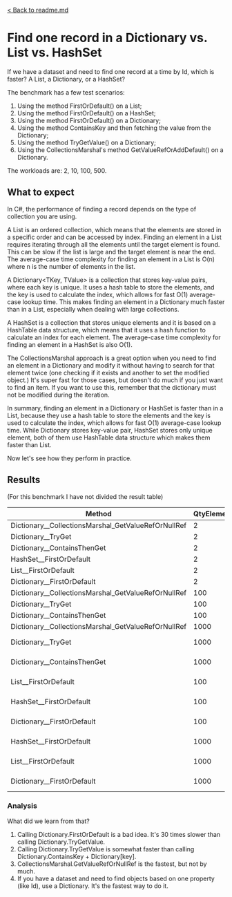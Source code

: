 [< Back to readme.md](./readme.md)


# Find one record in a Dictionary vs. List vs. HashSet
If we have a dataset and need to find one record at a time by Id, which is faster? A List, a Dictionary, or a HashSet?

The benchmark has a few test scenarios:
1. Using the method FirstOrDefault() on a List;
2. Using the method FirstOrDefault() on a HashSet;
3. Using the method FirstOrDefault() on a Dictionary;
4. Using the method ContainsKey and then fetching the value from the Dictionary;
5. Using the method TryGetValue() on a Dictionary;
6. Using the CollectionsMarshal's method GetValueRefOrAddDefault() on a Dictionary.

The workloads are: 2, 10, 100, 500.

## What to expect
In C#, the performance of finding a record depends on the type of collection you are using.

A List<T> is an ordered collection, which means that the elements are stored in a specific order and can be accessed by index.
Finding an element in a List requires iterating through all the elements until the target element is found.
This can be slow if the list is large and the target element is near the end. The average-case time complexity for finding an element in a
List is O(n) where n is the number of elements in the list.

A Dictionary<TKey, TValue> is a collection that stores key-value pairs, where each key is unique. It uses a hash table to store the elements,
and the key is used to calculate the index, which allows for fast O(1) average-case lookup time. This makes finding an element in a Dictionary
much faster than in a List, especially when dealing with large collections.

A HashSet<T> is a collection that stores unique elements and it is based on a HashTable data structure, which means that it uses a hash
function to calculate an index for each element. The average-case time complexity for finding an element in a HashSet is also O(1).

The CollectionsMarshal approach is a great option when you need to find an element in a Dictionary and modify it without having to search for that element 
twice (one checking if it exists and another to set the modified object.) It's super fast for those cases, but doesn't do much if you just want to find an item. 
If you want to use this, remember that the dictionary must not be modified during the iteration.

In summary, finding an element in a Dictionary or HashSet is faster than in a List, because they use a hash table to store the elements and the
key is used to calculate the index, which allows for fast O(1) average-case lookup time. While Dictionary stores key-value pair, HashSet stores
only unique element, both of them use HashTable data structure which makes them faster than List.

Now let's see how they perform in practice.


## Results
(For this benchmark I have not divided the result table)

| Method                                              | QtyElements |             Mean |          Error |           StdDev |              Min |              Max |           Median | Rank |   Gen0 | Allocated |
|-----------------------------------------------------|-------------|-----------------:|---------------:|-----------------:|-----------------:|-----------------:|-----------------:|-----:|-------:|----------:|
| Dictionary__CollectionsMarshal_GetValueRefOrNullRef | 2           |         41.10 ns |       1.003 ns |         2.956 ns |         35.86 ns |         48.73 ns |         41.47 ns |    1 |      - |         - |
| Dictionary__TryGet                                  | 2           |         43.58 ns |       0.895 ns |         2.343 ns |         38.68 ns |         48.51 ns |         43.43 ns |    2 |      - |         - |
| Dictionary__ContainsThenGet                         | 2           |         81.98 ns |       3.560 ns |        10.496 ns |         64.96 ns |        108.65 ns |         79.27 ns |    3 |      - |         - |
| HashSet__FirstOrDefault                             | 2           |        199.80 ns |       4.399 ns |        12.691 ns |        172.07 ns |        226.76 ns |        198.26 ns |    4 | 0.0420 |     264 B |
| List__FirstOrDefault                                | 2           |        202.96 ns |       4.427 ns |        13.055 ns |        177.00 ns |        231.23 ns |        204.63 ns |    4 | 0.0420 |     264 B |
| Dictionary__FirstOrDefault                          | 2           |        309.36 ns |       6.165 ns |        17.985 ns |        269.03 ns |        348.21 ns |        310.98 ns |    5 | 0.0572 |     360 B |
| Dictionary__CollectionsMarshal_GetValueRefOrNullRef | 100         |      2,406.87 ns |      47.579 ns |       113.076 ns |      2,190.51 ns |      2,666.40 ns |      2,377.57 ns |    6 |      - |         - |
| Dictionary__TryGet                                  | 100         |      2,494.71 ns |      49.788 ns |       132.030 ns |      2,215.68 ns |      2,733.05 ns |      2,509.53 ns |    7 |      - |         - |
| Dictionary__ContainsThenGet                         | 100         |      3,963.01 ns |      89.919 ns |       259.436 ns |      3,519.08 ns |      4,652.10 ns |      3,932.00 ns |    8 |      - |         - |
| Dictionary__CollectionsMarshal_GetValueRefOrNullRef | 1000        |     32,599.94 ns |     831.568 ns |     2,451.898 ns |     27,363.43 ns |     37,684.91 ns |     32,264.76 ns |    9 |      - |         - |
| Dictionary__TryGet                                  | 1000        |     34,804.76 ns |   1,305.040 ns |     3,827.457 ns |     27,587.27 ns |     45,394.50 ns |     34,392.67 ns |   10 |      - |         - |
| Dictionary__ContainsThenGet                         | 1000        |     46,214.23 ns |   1,046.737 ns |     3,069.898 ns |     38,766.02 ns |     52,997.17 ns |     46,285.89 ns |   11 |      - |         - |
| List__FirstOrDefault                                | 100         |    219,969.16 ns |   4,377.738 ns |    12,839.146 ns |    190,649.17 ns |    249,507.15 ns |    220,343.48 ns |   12 | 1.2207 |    8104 B |
| HashSet__FirstOrDefault                             | 100         |    220,436.44 ns |   6,945.222 ns |    20,149.348 ns |    183,246.75 ns |    265,970.09 ns |    219,111.69 ns |   12 | 0.9766 |    8104 B |
| Dictionary__FirstOrDefault                          | 100         |    343,186.13 ns |   6,847.097 ns |    16,536.510 ns |    309,748.63 ns |    382,418.21 ns |    342,601.51 ns |   13 | 1.9531 |   12904 B |
| HashSet__FirstOrDefault                             | 1000        | 21,114,784.97 ns | 578,472.890 ns | 1,696,560.849 ns | 18,026,646.88 ns | 24,862,593.75 ns | 21,431,121.88 ns |   14 |      - |   80134 B |
| List__FirstOrDefault                                | 1000        | 21,368,201.58 ns | 537,567.801 ns | 1,576,593.304 ns | 17,665,471.88 ns | 24,550,143.75 ns | 21,426,546.88 ns |   14 |      - |   80134 B |
| Dictionary__FirstOrDefault                          | 1000        | 37,349,783.80 ns | 838,812.617 ns | 2,433,547.499 ns | 30,810,128.57 ns | 42,532,164.29 ns | 37,278,807.14 ns |   15 |      - |  128198 B |


### Analysis
What did we learn from that?

1. Calling Dictionary.FirstOrDefault is a bad idea. It's 30 times slower than calling Dictionary.TryGetValue.
2. Calling Dictionary.TryGetValue is somewhat faster than calling Dictionary.ContainsKey + Dictionary[key].
3. CollectionsMarshal.GetValueRefOrNullRef is the fastest, but not by much. 
4. If you have a dataset and need to find objects based on one property (like Id), use a Dictionary. It's the fastest way to do it. 


